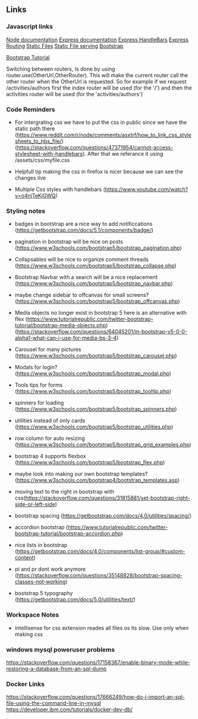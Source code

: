 ## Links 

### Javascript links

[Node documentation](https://nodejs.org/en/docs/)
[Express documentation](https://expressjs.com/)
[Express HandleBars](https://www.npmjs.com/package/express-handlebars)
[Express Routing](https://expressjs.com/en/guide/routing.html)
[Static Files](https://expressjs.com/en/starter/static-files.html)
[Static File serving](https://stackoverflow.com/questions/11569181/serve-static-files-on-a-dynamic-route-using-express)
[Bootstrap](https://getbootstrap.com/docs/5.1/getting-started/introduction/)

[Bootstrap Tutorial](https://www.w3schools.com/bootstrap/bootstrap_get_started.asp)

Switching between routers, Is done by using router.use(OtherUrl,OtherRouter). This will make the current router call the other router when the OtherUrl is requested. So for example if we request /activities/authors first the index router will be used (for the '/') and then the activities router will be used (for the 'activities/authors') 

### Code Reminders

- For intergrating css we have to put the css in public since we have the static path there (https://www.reddit.com/r/node/comments/asxtrf/how_to_link_css_stylesheets_to_hbs_file/) (https://stackoverflow.com/questions/47371954/cannot-access-stylesheet-with-handlebars).
After that we referance it using /assets/css/myfile.css

- Helpfull tip making the css in firefox is nicer because we can see the changes live

- Multiple Css styles with handlebars (https://www.youtube.com/watch?v=o4njTeKjGWQ)

### Styling notes

- badges in bootstrap are a nice way to add notificcations (https://getbootstrap.com/docs/5.1/components/badge/)

- pagination in bootstrap will be nice on posts (https://www.w3schools.com/bootstrap5/bootstrap_pagination.php)

- Collapsables will be nice to organize comment threads (https://www.w3schools.com/bootstrap5/bootstrap_collapse.php)

- Bootstrap Navbar with a search will be a nice replacement (https://www.w3schools.com/bootstrap5/bootstrap_navbar.php)

- maybe change sidebar to offcanvas for small screens? (https://www.w3schools.com/bootstrap5/bootstrap_offcanvas.php)

- Media objects no longer exist in bootstrap 5 here is an alternative with flex (https://www.tutorialrepublic.com/twitter-bootstrap-tutorial/bootstrap-media-objects.php) (https://stackoverflow.com/questions/64045201/in-bootstrap-v5-0-0-alpha1-what-can-i-use-for-media-bs-3-4)

- Carousel for many pictures (https://www.w3schools.com/bootstrap5/bootstrap_carousel.php)

- Modals for login? (https://www.w3schools.com/bootstrap5/bootstrap_modal.php)

- Tools tips for forms (https://www.w3schools.com/bootstrap5/bootstrap_tooltip.php)

- spinners for loading (https://www.w3schools.com/bootstrap5/bootstrap_spinners.php)

- utilities instead of only cards (https://www.w3schools.com/bootstrap5/bootstrap_utilities.php)

- row column for auto resizing (https://www.w3schools.com/bootstrap5/bootstrap_grid_examples.php)

- bootstrap 4 supports flexbox (https://www.w3schools.com/bootstrap5/bootstrap_flex.php)

- maybe look into making our own bootstrap templates? (https://www.w3schools.com/bootstrap4/bootstrap_templates.asp)


- moving text to the right in bootstrap with css(https://stackoverflow.com/questions/31815881/set-bootstrap-right-side-or-left-side)

- bootstrap spacing (https://getbootstrap.com/docs/4.0/utilities/spacing/)

- accordion bootstrap (https://www.tutorialrepublic.com/twitter-bootstrap-tutorial/bootstrap-accordion.php)

- nice lists in bootstrap (https://getbootstrap.com/docs/4.0/components/list-group/#custom-content)

- pl and pr dont work anymore (https://stackoverflow.com/questions/35148828/bootstrap-spacing-classes-not-working)

- bootstrap 5 typography (https://getbootstrap.com/docs/5.0/utilities/text/)

### Workspace Notes

- intellisense for css extension reades all files os its slow. Use only when making css

### windows mysql poweruser problems

https://stackoverflow.com/questions/17158367/enable-binary-mode-while-restoring-a-database-from-an-sql-dump

### Docker Links

https://stackoverflow.com/questions/17666249/how-do-i-import-an-sql-file-using-the-command-line-in-mysql
https://developer.ibm.com/tutorials/docker-dev-db/
